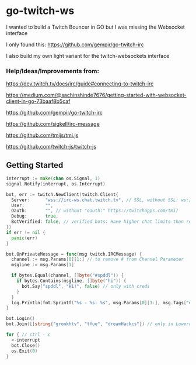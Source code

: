 # go-twitch-ws

I wanted to build a Twitch Bouncer in GO but I was missing the Websocket interface

I only found this: https://github.com/gempir/go-twitch-irc

I also build my own light variant for the twitch-websockets interface

### Help/Ideas/Improvements from:

https://dev.twitch.tv/docs/irc/guide#connecting-to-twitch-irc

https://medium.com/@sachinshinde7676/getting-started-with-websocket-client-in-go-73baaf8b5caf

https://github.com/gempir/go-twitch-irc

https://github.com/sigkell/irc-message

https://github.com/tmijs/tmi.js

https://github.com/twitch-js/twitch-js


## Getting Started
```go
interrupt := make(chan os.Signal, 1)
signal.Notify(interrupt, os.Interrupt)

bot, err := twitch.NewClient(twitch.Client{
  Server:      "wss://irc-ws.chat.twitch.tv", // SSL, without SSL: ws://irc-ws.chat.twitch.tv
  User:        "",
  Oauth:       "", // without "oauth:" https://twitchapps.com/tmi/
  Debug:       true,
  BotVerified: false, // verified bots: Have higher chat limits than regular users.
})
if err != nil {
  panic(err)
}

bot.OnPrivateMessage = func(msg twitch.IRCMessage) {
  channel := msg.Params[0][1:] // to remove # from Channel Parameter
  msgline := msg.Params[1]

  if bytes.Equal(channel, []byte("#spddl")) {
    if bytes.Contains(msgline, []byte("hi")) {
      bot.Say("spddl", "Hi!", false) // only with creds
    }
  }
  log.Println(fmt.Sprintf("%s - %s: %s", msg.Params[0][1:], msg.Tags["display-name"], msg.Params[1]))
}

bot.Login()
bot.Join([]string{"gronkhtv", "tfue", "dreamHackcs"}) // only in Lowercase

for { // ctrl - c
  <-interrupt
  bot.Close()
  os.Exit(0)
}
```
